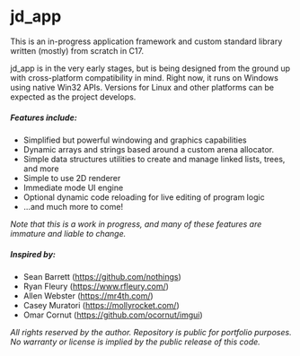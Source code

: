 # jd_app
This is an in-progress application framework and custom standard library written (mostly) from scratch in C17. 

jd_app is in the very early stages, but is being designed from the ground up with cross-platform compatibility in mind. Right now, it runs on Windows using native Win32 APIs. Versions for Linux and other platforms can be expected as the project develops.

##### Features include:
- Simplified but powerful windowing and graphics capabilities
- Dynamic arrays and strings based around a custom arena allocator.
- Simple data structures utilities to create and manage linked lists, trees, and more
- Simple to use 2D renderer
- Immediate mode UI engine
- Optional dynamic code reloading for live editing of program logic
- ...and much more to come!

*Note that this is a work in progress, and many of these features are immature and liable to change.*

##### Inspired by:
- Sean Barrett (https://github.com/nothings)
- Ryan Fleury (https://www.rfleury.com/)
- Allen Webster (https://mr4th.com/)
- Casey Muratori (https://mollyrocket.com/)
- Omar Cornut (https://github.com/ocornut/imgui)

*All rights reserved by the author. Repository is public for portfolio purposes. No warranty or license is implied by the public release of this code.*
